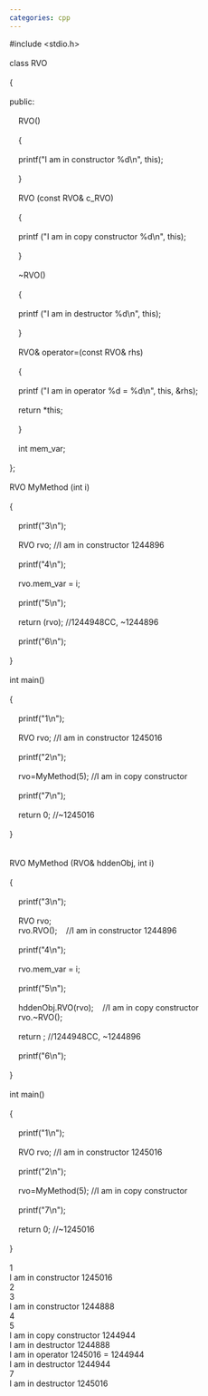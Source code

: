 ```yaml
---
categories: cpp
---
```

<div>#include &lt;stdio.h&gt;<br /><br />class RVO<br /><br />{<br /><br />public:<br /><br />&nbsp;&nbsp; &nbsp;RVO()<br /><br />&nbsp;&nbsp; &nbsp;{<br /><br />&nbsp;&nbsp; &nbsp;printf("I am in constructor %d\n", this);<br /><br />&nbsp;&nbsp; &nbsp;}<br /><br />&nbsp;&nbsp; &nbsp;RVO (const RVO&amp; c_RVO)<br /><br />&nbsp;&nbsp; &nbsp;{<br /><br />&nbsp;&nbsp; &nbsp;printf ("I am in copy constructor %d\n", this);<br /><br />&nbsp;&nbsp; &nbsp;}<br /><br />&nbsp;&nbsp; &nbsp;~RVO()<br /><br />&nbsp;&nbsp; &nbsp;{<br /><br />&nbsp;&nbsp; &nbsp;printf ("I am in destructor %d\n", this);<br /><br />&nbsp;&nbsp; &nbsp;}<br /><br />&nbsp;&nbsp; &nbsp;RVO&amp; operator=(const RVO&amp; rhs)<br /><br />&nbsp;&nbsp; &nbsp;{<br /><br />&nbsp;&nbsp; &nbsp;printf ("I am in operator %d = %d\n", this, &amp;rhs);<br /><br />&nbsp;&nbsp; &nbsp;return *this;<br /><br />&nbsp;&nbsp; &nbsp;}<br /><br />&nbsp;&nbsp; &nbsp;int mem_var;<br /><br />};<br /><br />RVO MyMethod (int i)<br /><br />{<br /><br />&nbsp;&nbsp; &nbsp;printf("3\n");<br /><br />&nbsp;&nbsp; &nbsp;RVO rvo; //I am in constructor 1244896<br /><br />&nbsp;&nbsp; &nbsp;printf("4\n");<br /><br />&nbsp;&nbsp; &nbsp;rvo.mem_var = i;<br /><br />&nbsp;&nbsp; &nbsp;printf("5\n");<br /><br />&nbsp;&nbsp; &nbsp;return (rvo); //1244948CC, ~1244896<br /><br />&nbsp;&nbsp; &nbsp;printf("6\n");<br /><br />}<br /><br />int main()<br /><br />{<br /><br />&nbsp;&nbsp; &nbsp;printf("1\n");<br /><br />&nbsp;&nbsp; &nbsp;RVO rvo; //I am in constructor 1245016<br /><br />&nbsp;&nbsp; &nbsp;printf("2\n");<br /><br />&nbsp;&nbsp; &nbsp;rvo=MyMethod(5); //I am in copy constructor<br /><br />&nbsp;&nbsp; &nbsp;printf("7\n");<br /><br />&nbsp;&nbsp; &nbsp;return 0; //~1245016<br /><br />}<br /><br /><br />RVO MyMethod (RVO&amp; hddenObj, int i)<br /><br />{<br /><br />&nbsp;&nbsp; &nbsp;printf("3\n");<br /><br />&nbsp;&nbsp; &nbsp;RVO rvo; <br />&nbsp;&nbsp; &nbsp;rvo.RVO();&nbsp;&nbsp; &nbsp;//I am in constructor 1244896<br /><br />&nbsp;&nbsp; &nbsp;printf("4\n");<br /><br />&nbsp;&nbsp; &nbsp;rvo.mem_var = i;<br /><br />&nbsp;&nbsp; &nbsp;printf("5\n");<br /><br />&nbsp;&nbsp; &nbsp;hddenObj.RVO(rvo);&nbsp;&nbsp; &nbsp;//I am in copy constructor<br />&nbsp;&nbsp; &nbsp;rvo.~RVO();&nbsp;&nbsp; &nbsp;<br />&nbsp;&nbsp; &nbsp;<br />&nbsp;&nbsp; &nbsp;return ; //1244948CC, ~1244896<br />&nbsp;&nbsp; &nbsp;<br />&nbsp;&nbsp; &nbsp;printf("6\n");<br /><br />}<br /><br />int main()<br /><br />{<br /><br />&nbsp;&nbsp; &nbsp;printf("1\n");<br /><br />&nbsp;&nbsp; &nbsp;RVO rvo; //I am in constructor 1245016<br /><br />&nbsp;&nbsp; &nbsp;printf("2\n");<br /><br />&nbsp;&nbsp; &nbsp;rvo=MyMethod(5); //I am in copy constructor<br /><br />&nbsp;&nbsp; &nbsp;printf("7\n");<br /><br />&nbsp;&nbsp; &nbsp;return 0; //~1245016<br /><br />}<br /><br />1<br />I am in constructor 1245016<br />2<br />3<br />I am in constructor 1244888<br />4<br />5<br />I am in copy constructor 1244944<br />I am in destructor 1244888<br />I am in operator 1245016 = 1244944<br />I am in destructor 1244944<br />7<br />I am in destructor 1245016</div>